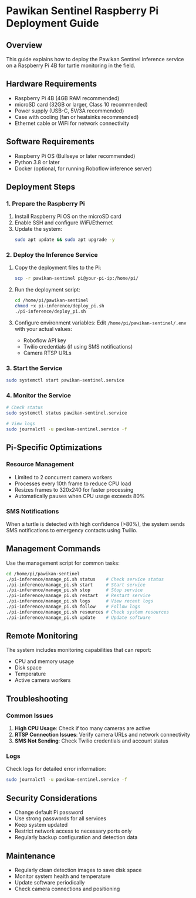 # Pawikan Sentinel Raspberry Pi Deployment Guide

## Overview
This guide explains how to deploy the Pawikan Sentinel inference service on a Raspberry Pi 4B for turtle monitoring in the field.

## Hardware Requirements
- Raspberry Pi 4B (4GB RAM recommended)
- microSD card (32GB or larger, Class 10 recommended)
- Power supply (USB-C, 5V/3A recommended)
- Case with cooling (fan or heatsinks recommended)
- Ethernet cable or WiFi for network connectivity

## Software Requirements
- Raspberry Pi OS (Bullseye or later recommended)
- Python 3.8 or later
- Docker (optional, for running Roboflow inference server)

## Deployment Steps

### 1. Prepare the Raspberry Pi
1. Install Raspberry Pi OS on the microSD card
2. Enable SSH and configure WiFi/Ethernet
3. Update the system:
   ```bash
   sudo apt update && sudo apt upgrade -y
   ```

### 2. Deploy the Inference Service
1. Copy the deployment files to the Pi:
   ```bash
   scp -r pawikan-sentinel pi@your-pi-ip:/home/pi/
   ```

2. Run the deployment script:
   ```bash
   cd /home/pi/pawikan-sentinel
   chmod +x pi-inference/deploy_pi.sh
   ./pi-inference/deploy_pi.sh
   ```

3. Configure environment variables:
   Edit `/home/pi/pawikan-sentinel/.env` with your actual values:
   - Roboflow API key
   - Twilio credentials (if using SMS notifications)
   - Camera RTSP URLs

### 3. Start the Service
```bash
sudo systemctl start pawikan-sentinel.service
```

### 4. Monitor the Service
```bash
# Check status
sudo systemctl status pawikan-sentinel.service

# View logs
sudo journalctl -u pawikan-sentinel.service -f
```

## Pi-Specific Optimizations

### Resource Management
- Limited to 2 concurrent camera workers
- Processes every 10th frame to reduce CPU load
- Resizes frames to 320x240 for faster processing
- Automatically pauses when CPU usage exceeds 80%

### SMS Notifications
When a turtle is detected with high confidence (>80%), the system sends SMS notifications to emergency contacts using Twilio.

## Management Commands
Use the management script for common tasks:
```bash
cd /home/pi/pawikan-sentinel
./pi-inference/manage_pi.sh status    # Check service status
./pi-inference/manage_pi.sh start     # Start service
./pi-inference/manage_pi.sh stop      # Stop service
./pi-inference/manage_pi.sh restart   # Restart service
./pi-inference/manage_pi.sh logs      # View recent logs
./pi-inference/manage_pi.sh follow    # Follow logs
./pi-inference/manage_pi.sh resources # Check system resources
./pi-inference/manage_pi.sh update    # Update software
```

## Remote Monitoring
The system includes monitoring capabilities that can report:
- CPU and memory usage
- Disk space
- Temperature
- Active camera workers

## Troubleshooting

### Common Issues
1. **High CPU Usage**: Check if too many cameras are active
2. **RTSP Connection Issues**: Verify camera URLs and network connectivity
3. **SMS Not Sending**: Check Twilio credentials and account status

### Logs
Check logs for detailed error information:
```bash
sudo journalctl -u pawikan-sentinel.service -f
```

## Security Considerations
- Change default Pi password
- Use strong passwords for all services
- Keep system updated
- Restrict network access to necessary ports only
- Regularly backup configuration and detection data

## Maintenance
- Regularly clean detection images to save disk space
- Monitor system health and temperature
- Update software periodically
- Check camera connections and positioning